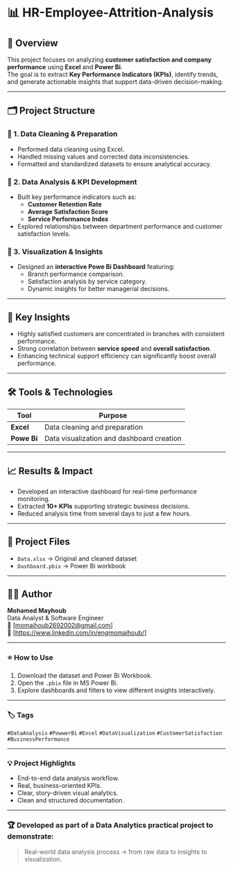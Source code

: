 # 📊 HR-Employee-Attrition-Analysis

## 🧩 Overview
This project focuses on analyzing **customer satisfaction and company performance** using **Excel** and **Power Bi**.  
The goal is to extract **Key Performance Indicators (KPIs)**, identify trends, and generate actionable insights that support data-driven decision-making.

---

## 🗂️ Project Structure

### 🔹 1. Data Cleaning & Preparation
- Performed data cleaning using Excel.  
- Handled missing values and corrected data inconsistencies.  
- Formatted and standardized datasets to ensure analytical accuracy.

### 🔹 2. Data Analysis & KPI Development
- Built key performance indicators such as:
  - **Customer Retention Rate**
  - **Average Satisfaction Score**
  - **Service Performance Index**
- Explored relationships between department performance and customer satisfaction levels.

### 🔹 3. Visualization & Insights
- Designed an **interactive Powe Bi Dashboard** featuring:
  - Branch performance comparison.
  - Satisfaction analysis by service category.
  - Dynamic insights for better managerial decisions.

---

## 🧠 Key Insights
- Highly satisfied customers are concentrated in branches with consistent performance.  
- Strong correlation between **service speed** and **overall satisfaction**.  
- Enhancing technical support efficiency can significantly boost overall performance.

---

## 🛠️ Tools & Technologies
| Tool | Purpose |
|------|----------|
| **Excel** | Data cleaning and preparation |
| **Powe Bi** | Data visualization and dashboard creation |

---

## 📈 Results & Impact
- Developed an interactive dashboard for real-time performance monitoring.  
- Extracted **10+ KPIs** supporting strategic business decisions.  
- Reduced analysis time from several days to just a few hours.

---


## 🧾 Project Files
- `Data.xlsx` → Original and cleaned dataset  
- `Dashboard.pbix` → Power Bi workbook    

---

## 🧑‍💻 Author
**Mohamed Mayhoub**  
Data Analyst & Software Engineer  
📧 [momaihoub2692002@gmail.com]  
🔗 [https://www.linkedin.com/in/engmomaihoub/]  

---

### ⭐ How to Use
1. Download the dataset and Power Bi Workbook.  
2. Open the `.pbix` file in MS Power Bi.  
3. Explore dashboards and filters to view different insights interactively.

---

### 🏷️ Tags
`#DataAnalysis` `#PowwerBi` `#Excel` `#DataVisualization` `#CustomerSatisfaction` `#BusinessPerformance`

---

### 💡 Project Highlights
- End-to-end data analysis workflow.  
- Real, business-oriented KPIs.  
- Clear, story-driven visual analytics.  
- Clean and structured documentation.

---

### 🏆 Developed as part of a Data Analytics practical project to demonstrate:
> Real-world data analysis process → from raw data to insights to visualization.
